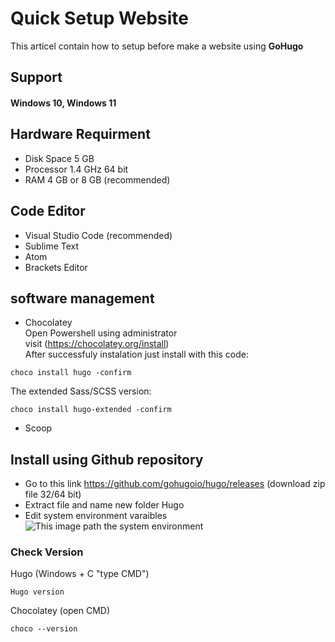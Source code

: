 # Quick Setup Website
This articel contain how to setup before make a website using <b>GoHugo</b>
## Support
  
#### Windows 10, Windows 11

## Hardware Requirment 

- Disk Space 5 GB
- Processor 1.4 GHz 64 bit
- RAM 4 GB or 8 GB (recommended)
  
## Code Editor
- Visual Studio Code (recommended)
- Sublime Text
- Atom
- Brackets Editor
  
## software management
  
- Chocolatey <br>
Open Powershell using administrator <br>
visit (https://chocolatey.org/install) <br>
After successfuly instalation just install with this code:<br>
```
choco install hugo -confirm
```
The extended Sass/SCSS version:
```
choco install hugo-extended -confirm
```
- Scoop 

## Install using Github repository
- Go to this link https://github.com/gohugoio/hugo/releases (download zip file 32/64 bit)
- Extract file and name new folder Hugo
- Edit system environment varaibles<br>
![This image path the system environment](https://user-images.githubusercontent.com/43319929/138188497-8951e940-a890-48e5-9351-600a6241eb65.png)

### Check Version
Hugo (Windows + C "type CMD")
```
Hugo version
```
Chocolatey (open CMD)
``` 
choco --version
```


